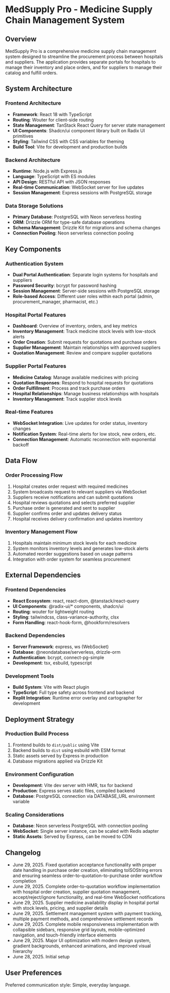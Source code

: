 # MedSupply Pro - Medicine Supply Chain Management System

## Overview

MedSupply Pro is a comprehensive medicine supply chain management system designed to streamline the procurement process between hospitals and suppliers. The application provides separate portals for hospitals to manage their inventory and place orders, and for suppliers to manage their catalog and fulfill orders.

## System Architecture

### Frontend Architecture
- **Framework**: React 18 with TypeScript
- **Routing**: Wouter for client-side routing
- **State Management**: TanStack React Query for server state management
- **UI Components**: Shadcn/ui component library built on Radix UI primitives
- **Styling**: Tailwind CSS with CSS variables for theming
- **Build Tool**: Vite for development and production builds

### Backend Architecture
- **Runtime**: Node.js with Express.js
- **Language**: TypeScript with ES modules
- **API Design**: RESTful API with JSON responses
- **Real-time Communication**: WebSocket server for live updates
- **Session Management**: Express sessions with PostgreSQL storage

### Data Storage Solutions
- **Primary Database**: PostgreSQL with Neon serverless hosting
- **ORM**: Drizzle ORM for type-safe database operations
- **Schema Management**: Drizzle Kit for migrations and schema changes
- **Connection Pooling**: Neon serverless connection pooling

## Key Components

### Authentication System
- **Dual Portal Authentication**: Separate login systems for hospitals and suppliers
- **Password Security**: bcrypt for password hashing
- **Session Management**: Server-side sessions with PostgreSQL storage
- **Role-based Access**: Different user roles within each portal (admin, procurement_manager, pharmacist, etc.)

### Hospital Portal Features
- **Dashboard**: Overview of inventory, orders, and key metrics
- **Inventory Management**: Track medicine stock levels with low-stock alerts
- **Order Creation**: Submit requests for quotations and purchase orders
- **Supplier Management**: Maintain relationships with approved suppliers
- **Quotation Management**: Review and compare supplier quotations

### Supplier Portal Features
- **Medicine Catalog**: Manage available medicines with pricing
- **Quotation Responses**: Respond to hospital requests for quotations
- **Order Fulfillment**: Process and track purchase orders
- **Hospital Relationships**: Manage business relationships with hospitals
- **Inventory Management**: Track supplier stock levels

### Real-time Features
- **WebSocket Integration**: Live updates for order status, inventory changes
- **Notification System**: Real-time alerts for low stock, new orders, etc.
- **Connection Management**: Automatic reconnection with exponential backoff

## Data Flow

### Order Processing Flow
1. Hospital creates order request with required medicines
2. System broadcasts request to relevant suppliers via WebSocket
3. Suppliers receive notifications and can submit quotations
4. Hospital reviews quotations and selects preferred supplier
5. Purchase order is generated and sent to supplier
6. Supplier confirms order and updates delivery status
7. Hospital receives delivery confirmation and updates inventory

### Inventory Management Flow
1. Hospitals maintain minimum stock levels for each medicine
2. System monitors inventory levels and generates low-stock alerts
3. Automated reorder suggestions based on usage patterns
4. Integration with order system for seamless procurement

## External Dependencies

### Frontend Dependencies
- **React Ecosystem**: react, react-dom, @tanstack/react-query
- **UI Components**: @radix-ui/* components, shadcn/ui
- **Routing**: wouter for lightweight routing
- **Styling**: tailwindcss, class-variance-authority, clsx
- **Form Handling**: react-hook-form, @hookform/resolvers

### Backend Dependencies
- **Server Framework**: express, ws (WebSocket)
- **Database**: @neondatabase/serverless, drizzle-orm
- **Authentication**: bcrypt, connect-pg-simple
- **Development**: tsx, esbuild, typescript

### Development Tools
- **Build System**: Vite with React plugin
- **TypeScript**: Full type safety across frontend and backend
- **Replit Integration**: Runtime error overlay and cartographer for development

## Deployment Strategy

### Production Build Process
1. Frontend builds to `dist/public` using Vite
2. Backend builds to `dist` using esbuild with ESM format
3. Static assets served by Express in production
4. Database migrations applied via Drizzle Kit

### Environment Configuration
- **Development**: Vite dev server with HMR, tsx for backend
- **Production**: Express serves static files, compiled backend
- **Database**: PostgreSQL connection via DATABASE_URL environment variable

### Scaling Considerations
- **Database**: Neon serverless PostgreSQL with connection pooling
- **WebSocket**: Single server instance, can be scaled with Redis adapter
- **Static Assets**: Served by Express, can be moved to CDN

## Changelog

- June 29, 2025. Fixed quotation acceptance functionality with proper date handling in purchase order creation, eliminating toISOString errors and ensuring seamless order-to-quotation-to-purchase order workflow completion
- June 29, 2025. Complete order-to-quotation workflow implementation with hospital order creation, supplier quotation management, accept/reject/ignore functionality, and real-time WebSocket notifications
- June 29, 2025. Supplier medicine availability display in hospital portal with stock levels, pricing, and supplier details
- June 29, 2025. Settlement management system with payment tracking, multiple payment methods, and comprehensive settlement records
- June 29, 2025. Complete mobile responsiveness implementation with collapsible sidebars, responsive grid layouts, mobile-optimized navigation, and touch-friendly interface elements
- June 29, 2025. Major UI optimization with modern design system, gradient backgrounds, enhanced animations, and improved visual hierarchy
- June 28, 2025. Initial setup

## User Preferences

Preferred communication style: Simple, everyday language.